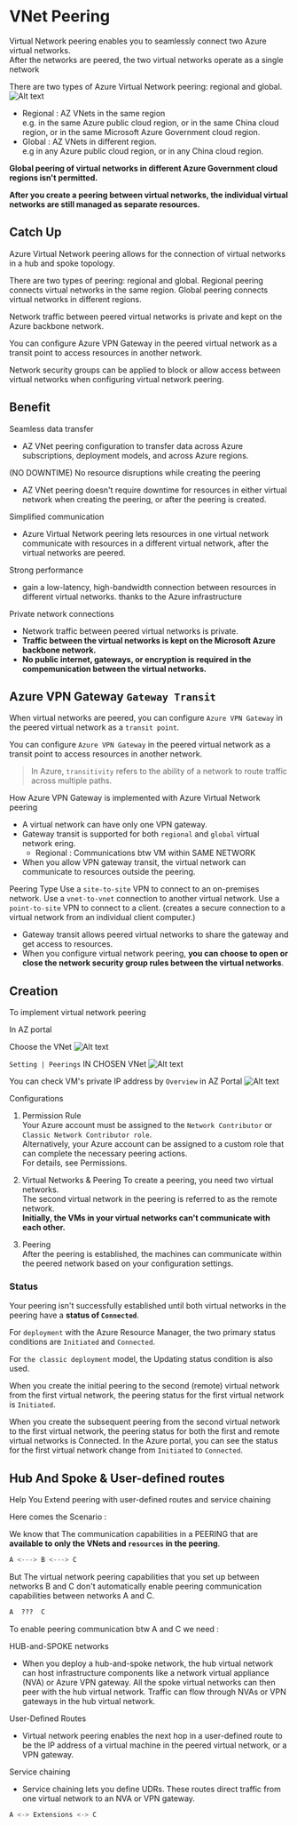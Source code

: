 # VNet Peering

Virtual Network peering enables you to seamlessly connect two Azure virtual networks.  
After the networks are peered, the two virtual networks operate as a single network

There are two types of Azure Virtual Network peering: regional and global.
![Alt text](image-25.png)
- Regional : AZ VNets in the same region   
e.g. in the same Azure public cloud region, or in the same China cloud region, or in the same Microsoft Azure Government cloud region.
- Global : AZ VNets in different region.   
e.g in any Azure public cloud region, or in any China cloud region.

**Global peering of virtual networks in different Azure Government cloud regions isn't permitted.**

**After you create a peering between virtual networks, the individual virtual networks are still managed as separate resources.**

## Catch Up

Azure Virtual Network peering allows for the connection of virtual networks in a hub and spoke topology.

There are two types of peering: regional and global. Regional peering connects virtual networks in the same region. Global peering connects virtual networks in different regions.

Network traffic between peered virtual networks is private and kept on the Azure backbone network.

You can configure Azure VPN Gateway in the peered virtual network as a transit point to access resources in another network.

Network security groups can be applied to block or allow access between virtual networks when configuring virtual network peering.


## Benefit 

Seamless data transfer
- AZ VNet peering configuration to transfer data across Azure subscriptions, deployment models, and across Azure regions.

(NO DOWNTIME) No resource disruptions while creating the peering
- AZ VNet peering doesn't require downtime for resources in either virtual network when creating the peering, or after the peering is created.

Simplified communication
- Azure Virtual Network peering lets resources in one virtual network communicate with resources in a different virtual network, after the virtual networks are peered.

Strong performance
- gain a low-latency, high-bandwidth connection between resources in different virtual networks. thanks to the Azure infrastructure

Private network connections
- Network traffic between peered virtual networks is private. 
- **Traffic between the virtual networks is kept on the Microsoft Azure backbone network.**
- **No public internet, gateways, or encryption is required in the compemunication between the virtual networks.**

## Azure VPN Gateway `Gateway Transit`

When virtual networks are peered, you can configure `Azure VPN Gateway` in the peered virtual network as a `transit point`.  

You can configure `Azure VPN Gateway` in the peered virtual network as a transit point to access resources in another network.  

> In Azure, `transitivity` refers to the ability of a network to route traffic across multiple paths.

How Azure VPN Gateway is implemented with Azure Virtual Network peering
- A virtual network can have only one VPN gateway.
- Gateway transit is supported for both `regional` and `global` virtual network ering.
    - Regional : Communications btw VM within SAME NETWORK
- When you allow VPN gateway transit, the virtual network can communicate to resources outside the peering.

Peering Type 
Use a `site-to-site` VPN to connect to an on-premises network.
Use a `vnet-to-vnet` connection to another virtual network.
Use a `point-to-site` VPN to connect to a client. (creates a secure connection to a virtual network from an individual client computer.)
- Gateway transit allows peered virtual networks to share the gateway and get access to resources.
- When you configure virtual network peering, **you can choose to open or close the network security group rules between the virtual networks**.

## Creation 

To implement virtual network peering  

In AZ portal   

Choose the VNet
![Alt text](image-27.png)

`Setting | Peerings` IN CHOSEN VNet
![Alt text](image-28.png)

You can check VM's private IP address by `Overview` in AZ Portal
![Alt text](image-29.png)

Configurations 

1. Permission Rule  
Your Azure account must be assigned to the `Network Contributor` or `Classic Network Contributor role`.    
Alternatively, your Azure account can be assigned to a custom role that can complete the necessary peering actions.   
For details, see Permissions.   
 
2. Virtual Networks & Peering
To create a peering, you need two virtual networks.  
The second virtual network in the peering is referred to as the remote network.   
**Initially, the VMs in your virtual networks can't communicate with each other.**  

3. Peering  
After the peering is established, the machines can communicate within the peered network based on your configuration settings.  

### Status

Your peering isn't successfully established until both virtual networks in the peering have a **status of `Connected`**.  

For `deployment` with the Azure Resource Manager, the two primary status conditions are `Initiated` and `Connected`.  

For `the classic deployment` model, the Updating status condition is also used.  

When you create the initial peering to the second (remote) virtual network from the first virtual network, the peering status for the first virtual network is `Initiated`.  

When you create the subsequent peering from the second virtual network to the first virtual network, the peering status for both the first and remote virtual networks is Connected. In the Azure portal, you can see the status for the first virtual network change from `Initiated` to `Connected`.

## Hub And Spoke & User-defined routes

Help You Extend peering with user-defined routes and service chaining

Here comes the Scenario : 

We know that The communication capabilities in a PEERING that are **available to only the VNets and `resources` in the peering**.   

```python
A <---> B <---> C
```  

But The virtual network peering capabilities that you set up between networks B and C don't automatically enable peering communication capabilities between networks A and C.
```python 
A  ???  C
```

To enable peering communication btw A and C we need : 

HUB-and-SPOKE networks
- When you deploy a hub-and-spoke network, the hub virtual network can host infrastructure components like a network virtual appliance (NVA) or Azure VPN gateway. All the spoke virtual networks can then peer with the hub virtual network. Traffic can flow through NVAs or VPN gateways in the hub virtual network.

User-Defined Routes
- Virtual network peering enables the next hop in a user-defined route to be the IP address of a virtual machine in the peered virtual network, or a VPN gateway.

Service chaining
- Service chaining lets you define UDRs. 
These routes direct traffic from one virtual network to an NVA or VPN gateway.

```python
A <-> Extensions <-> C
```


